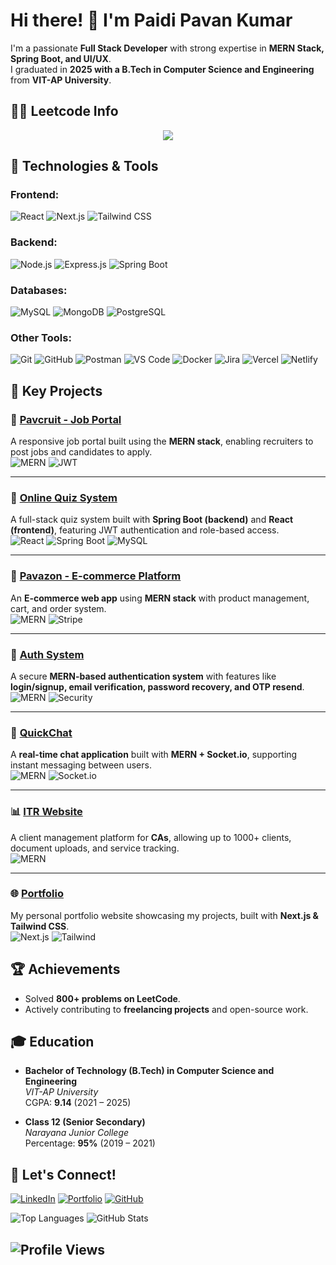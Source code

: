 # Hi there! 👋 I'm Paidi Pavan Kumar

<!-- ![Profile Views](https://komarev.com/ghpvc/?username=Paidi-Pavan-Kumar&style=flat-square) -->

I'm a passionate **Full Stack Developer** with strong expertise in **MERN Stack, Spring Boot, and UI/UX**.  
I graduated in **2025 with a B.Tech in Computer Science and Engineering** from **VIT-AP University**.

## 👨‍💻 Leetcode Info

<p align="center">
  <img  align=top flex-grow=1 src="https://leetcard.jacoblin.cool/paidi_pavan_kumar?theme=dark&font=Nunito&ext=heatmap" />  
</p>

## 🚀 Technologies & Tools

### **Frontend:**
![React](https://img.shields.io/badge/React-20232A?style=for-the-badge&logo=react&logoColor=61DAFB)
![Next.js](https://img.shields.io/badge/Next.js-000000?style=for-the-badge&logo=nextdotjs&logoColor=white)
![Tailwind CSS](https://img.shields.io/badge/Tailwind_CSS-38B2AC?style=for-the-badge&logo=tailwind-css&logoColor=white)

### **Backend:**
![Node.js](https://img.shields.io/badge/Node.js-43853D?style=for-the-badge&logo=node-dot-js&logoColor=white)
![Express.js](https://img.shields.io/badge/Express.js-000000?style=for-the-badge&logo=express&logoColor=white)
![Spring Boot](https://img.shields.io/badge/Spring_Boot-6DB33F?style=for-the-badge&logo=springboot&logoColor=white)

### **Databases:**
![MySQL](https://img.shields.io/badge/MySQL-4479A1?style=for-the-badge&logo=mysql&logoColor=white)
![MongoDB](https://img.shields.io/badge/MongoDB-4EA94B?style=for-the-badge&logo=mongodb&logoColor=white)
![PostgreSQL](https://img.shields.io/badge/PostgreSQL-336791?style=for-the-badge&logo=postgresql&logoColor=white)

### **Other Tools:**
![Git](https://img.shields.io/badge/Git-F05032?style=for-the-badge&logo=git&logoColor=white)
![GitHub](https://img.shields.io/badge/GitHub-181717?style=for-the-badge&logo=github&logoColor=white)
![Postman](https://img.shields.io/badge/Postman-FF6C37?style=for-the-badge&logo=postman&logoColor=white)
![VS Code](https://img.shields.io/badge/VS_Code-0078d7?style=for-the-badge&logo=visual-studio-code&logoColor=white)
![Docker](https://img.shields.io/badge/Docker-2496ED?style=for-the-badge&logo=docker&logoColor=white)
![Jira](https://img.shields.io/badge/Jira-0052CC?style=for-the-badge&logo=jira&logoColor=white)
![Vercel](https://img.shields.io/badge/Vercel-000000?style=for-the-badge&logo=vercel&logoColor=white)
![Netlify](https://img.shields.io/badge/Netlify-00C7B7?style=for-the-badge&logo=netlify&logoColor=white)

## 🌟 Key Projects  

### 🏢 [Pavcruit - Job Portal](https://github.com/Paidi-Pavan-Kumar/Pavcruit)  
A responsive job portal built using the **MERN stack**, enabling recruiters to post jobs and candidates to apply.  
![MERN](https://img.shields.io/badge/Stack-MERN-brightgreen?style=for-the-badge) ![JWT](https://img.shields.io/badge/Auth-JWT-blue?style=for-the-badge)

---

### 📝 [Online Quiz System](https://github.com/Paidi-Pavan-Kumar/QuizSystemBackend_Springboot)  
A full-stack quiz system built with **Spring Boot (backend)** and **React (frontend)**, featuring JWT authentication and role-based access.  
![React](https://img.shields.io/badge/Frontend-React-blue?style=for-the-badge) ![Spring Boot](https://img.shields.io/badge/Backend-SpringBoot-darkgreen?style=for-the-badge) ![MySQL](https://img.shields.io/badge/DB-MySQL-orange?style=for-the-badge)

---

### 🛒 [Pavazon - E-commerce Platform](https://github.com/Paidi-Pavan-Kumar/Pavazon_Ecom)  
An **E-commerce web app** using **MERN stack** with product management, cart, and order system.  
![MERN](https://img.shields.io/badge/Stack-MERN-brightgreen?style=for-the-badge) ![Stripe](https://img.shields.io/badge/Payments-Stripe-purple?style=for-the-badge)

---

### 🔐 [Auth System](https://github.com/Paidi-Pavan-Kumar/PavanVault_Frontend)  
A secure **MERN-based authentication system** with features like **login/signup, email verification, password recovery, and OTP resend**.  
![MERN](https://img.shields.io/badge/Stack-MERN-brightgreen?style=for-the-badge) ![Security](https://img.shields.io/badge/Security-Auth-red?style=for-the-badge)

---

### 💬 [QuickChat](https://github.com/Paidi-Pavan-Kumar/QuickChat_MERN-Socket.io)  
A **real-time chat application** built with **MERN + Socket.io**, supporting instant messaging between users.  
![MERN](https://img.shields.io/badge/Stack-MERN-brightgreen?style=for-the-badge) ![Socket.io](https://img.shields.io/badge/Realtime-Socket.io-black?style=for-the-badge)

---

### 📊 [ITR Website](https://github.com/Paidi-Pavan-Kumar/itr-website)  
A client management platform for **CAs**, allowing up to 1000+ clients, document uploads, and service tracking.  
![MERN](https://img.shields.io/badge/Stack-MERN-brightgreen?style=for-the-badge)

---

### 🌐 [Portfolio](https://paidi_pavan_kumar.vercel.app/)  
My personal portfolio website showcasing my projects, built with **Next.js & Tailwind CSS**.  
![Next.js](https://img.shields.io/badge/Framework-Next.js-black?style=for-the-badge) ![Tailwind](https://img.shields.io/badge/UI-TailwindCSS-blue?style=for-the-badge)


## 🏆 Achievements

- Solved **800+ problems on LeetCode**.   
- Actively contributing to **freelancing projects** and open-source work.

## 🎓 Education

- **Bachelor of Technology (B.Tech) in Computer Science and Engineering**  
  *VIT-AP University*  
  CGPA: **9.14** (2021 – 2025)

- **Class 12 (Senior Secondary)**  
  *Narayana Junior College*  
  Percentage: **95%** (2019 – 2021)

## 🔗 Let's Connect!

[![LinkedIn](https://img.shields.io/badge/LinkedIn-0A66C2?style=for-the-badge&logo=linkedin&logoColor=white)](https://www.linkedin.com/in/paidi-pavan-kumar/)
[![Portfolio](https://img.shields.io/badge/Portfolio-000000?style=for-the-badge&logo=web&logoColor=white)](https://paidi_pavan_kumar.vercel.app/)
[![GitHub](https://img.shields.io/badge/GitHub-181717?style=for-the-badge&logo=github&logoColor=white)](https://github.com/Paidi-Pavan-Kumar)

![Top Languages](https://github-readme-stats.vercel.app/api/top-langs/?username=Paidi-Pavan-Kumar&layout=compact&theme=radical)
![GitHub Stats](https://github-readme-stats.vercel.app/api?username=Paidi-Pavan-Kumar&show_icons=true&theme=radical)

## ![Profile Views](https://komarev.com/ghpvc/?username=Paidi-Pavan-Kumar&label=Profile%20views&color=ff69b4&style=flat)

<!-- ![GitHub Contributions](https://github-readme-streak-stats.herokuapp.com/?user=Paidi-Pavan-Kumar&theme=radical) -->
